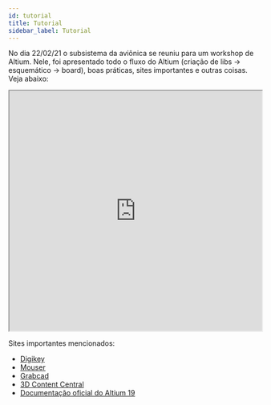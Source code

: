 ```yaml
---
id: tutorial
title: Tutorial 
sidebar_label: Tutorial
---
```


No dia 22/02/21 o subsistema da aviônica se reuniu para um workshop de Altium. Nele, foi apresentado todo o fluxo do Altium (criação de libs -> esquemático -> board), boas práticas, sites importantes e outras coisas. Veja abaixo:

<iframe src="https://drive.google.com/file/d/1da8LrLJbCv5E62FbVC93KyvGynE56694/preview" width="100%" height="480" allowfullscreen="allowfullscreen"></iframe>

Sites importantes mencionados:
- [Digikey](https://www.digikey.com/)
- [Mouser](https://www.mouser.com/)
- [Grabcad](https://grabcad.com)
- [3D Content Central](https://www.3dcontentcentral.com/)
- [Documentação oficial do Altium 19](https://www.altium.com/documentation/altium-designer?version=19.1)
